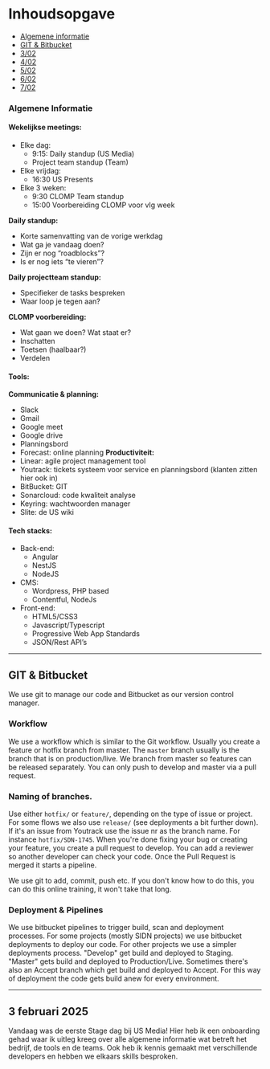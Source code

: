 # Inhoudsopgave

  - [Algemene informatie](#algemene-informatie)
  - [GIT & Bitbucket](#git--bitbucket)
  - [3/02](#3-februari-2025)
  - [4/02](#4-februari-2025)
  - [5/02](#5-februari-2025)
  - [6/02](#6-februari-2025)
  - [7/02](#7-februari-2025)

### Algemene Informatie

#### Wekelijkse meetings:
  - Elke dag:
    - 9:15: Daily standup (US Media)
    - Project team standup (Team)
  - Elke vrijdag:
    - 16:30 US Presents 
  - Elke 3 weken:
    - 9:30 CLOMP Team standup
    - 15:00 Voorbereiding CLOMP voor vlg week

**Daily standup:**
- Korte samenvatting van de vorige werkdag
- Wat ga je vandaag doen?
- Zijn er nog “roadblocks”?
- Is er nog iets “te vieren”?

**Daily projectteam standup:**
- Specifieker de tasks bespreken
- Waar loop je tegen aan?

**CLOMP voorbereiding:**
- Wat gaan we doen? Wat staat er?
- Inschatten
- Toetsen (haalbaar?)
- Verdelen

#### Tools:

**Communicatie & planning:**
  - Slack
  - Gmail
  - Google meet
  - Google drive
  - Planningsbord
  - Forecast: online planning
**Productiviteit:**
  - Linear: agile project management tool
  - Youtrack: tickets systeem voor service en planningsbord (klanten zitten hier ook in)
  - BitBucket: GIT
  - Sonarcloud: code kwaliteit analyse
  - Keyring: wachtwoorden manager
  - Slite: de US wiki

#### Tech stacks:

  - Back-end:
    - Angular
    - NestJS
    - NodeJS
  - CMS:
    - Wordpress, PHP based
    - Contentful, NodeJs
  - Front-end:
    - HTML5/CSS3
    - Javascript/Typescript
    - Progressive Web App Standards
    - JSON/Rest API’s

---

## GIT & Bitbucket

We use git to manage our code and Bitbucket as our version control manager.

### Workflow
We use a workflow which is similar to the Git workflow. Usually you create a feature or hotfix branch from master. The `master` branch usually is the branch that is on production/live. We branch from master so features can be released separately. You can only push to develop and master via a pull request.

### Naming of branches.
Use either `hotfix/` or `feature/`, depending on the type of issue or project. For some flows we also use `release/`  (see deployments a bit further down). If it's an issue from Youtrack use the issue nr as the branch name. For instance `hotfix/SDN-1745`. When you're done fixing your bug or creating your feature, you create a pull request to develop. You can add a reviewer so another developer can check your code. Once the Pull Request is merged it starts a pipeline.

We use git to add, commit, push etc.  If you don't know how to do this, you can do this online training, it won't take that long.

### Deployment & Pipelines

We use bitbucket pipelines to trigger build, scan and deployment processes.
For some projects (mostly SIDN projects) we use bitbucket deployments to deploy our code. For other projects we use a simpler deployments process. "Develop" get build and deployed to Staging. "Master" gets build and deployed to Production/Live. Sometimes there's also an Accept branch which get build and deployed to Accept. For this way of deployment the code gets build anew for every environment.

---

## 3 februari 2025

Vandaag was de eerste Stage dag bij US Media! Hier heb ik een onboarding gehad waar ik uitleg kreeg over alle algemene informatie wat betreft het bedrijf, de tools en de teams. Ook heb ik kennis gemaakt met verschillende developers en hebben we elkaars skills besproken.


